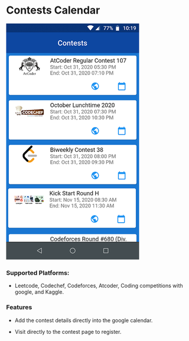 # Contests Calendar

![Home Screen](screen_shots/home_screen.png)

### Supported Platforms:
- Leetcode, Codechef, Codeforces, Atcoder, Coding competitions with google, and Kaggle.
 
### Features

- Add the contest details directly into the google calendar.

- Visit directly to the contest page to register.